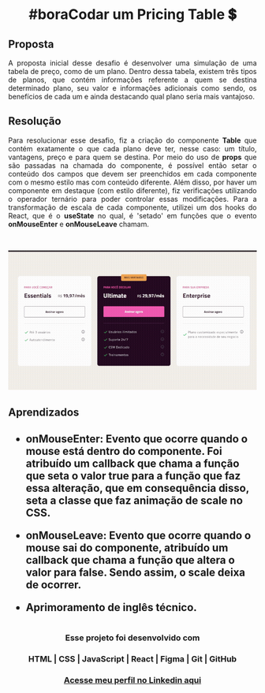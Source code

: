 # <h1 align="center"> **#boraCodar um Pricing Table** 💲 </h1>

<h2><strong>Proposta </strong></h2>
<p align="justify"> A proposta inicial desse desafio é desenvolver uma simulação de uma tabela de preço, como de um plano. Dentro dessa tabela, existem três tipos de planos, que contém informações referente a quem se destina determinado plano, seu valor e informações adicionais como sendo, os benefícios de cada um e ainda destacando qual plano seria mais vantajoso. </p>

<h2> <strong>Resolução</strong>  </h2>
<p align="justify"> Para resolucionar esse desafio, fiz a criação do componente <strong>Table</strong> que contém exatamente o que cada plano deve ter, nesse caso: um título, vantagens, preço e para quem se destina. Por meio do uso de <strong>props</strong> que são passadas na chamada do componente, é possível então setar o conteúdo dos campos que devem ser preenchidos em cada componente com o mesmo estilo mas com conteúdo diferente. Além disso, por haver um componente em destaque (com estilo diferente), fiz verificações utilizando o operador ternário para poder controlar essas modificações. Para a transformação de escala de cada componente, utilizei um dos hooks do React, que é o <strong>useState</strong> no qual, é 'setado' em funções que o evento <strong>onMouseEnter</strong> e <strong>onMouseLeave</strong> chamam.</p>

<br>

<p align="center">
  <img src="preview.gif">
</p>

<h2> <strong> Aprendizados </strong> <h2>
<ul>
  <li>
    <p><strong> onMouseEnter:</strong> Evento que ocorre quando o mouse está dentro do componente. Foi atribuído um callback que chama a função que seta o valor true para a função que faz essa alteração, que em consequência disso, seta a classe que faz animação de scale no CSS.</p>
  </li>
  <li>
    <p><strong> onMouseLeave:</strong> Evento que ocorre quando o mouse sai do componente, atribuído um callback que chama a função que altera o valor para false. Sendo assim, o scale deixa de ocorrer.</p>
  </li>
  <li>
    <p> Aprimoramento de inglês técnico. </p>
  </li>
</ul>

#

#### <h3 align="center"> Esse projeto foi desenvolvido com </h3>

### <p align="center"> **HTML | CSS | JavaScript | React | Figma | Git | GitHub** </p>

### <h3 align="center"> [Acesse meu perfil no Linkedin aqui](https://www.linkedin.com/in/tthayza-oliveira/) </h3>
